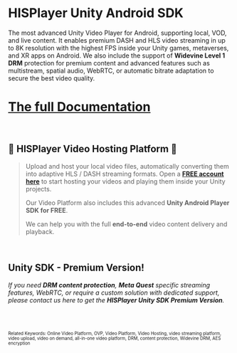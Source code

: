 # HISPlayer Unity Android SDK

The most advanced Unity Video Player for Android, supporting local, VOD, and live content. It enables premium DASH and HLS video streaming in up to 8K resolution with the highest FPS inside your Unity games, metaverses, and XR apps on Android. We also include the support of **Widevine Level 1 DRM** protection for premium content and advanced features such as multistream, spatial audio, WebRTC, or automatic bitrate adaptation to secure the best video quality. 

# [The full Documentation](https://hisplayer.github.io/UnityAndroid-SDK)

<br>

## 🚀 HISPlayer Video Hosting Platform 🚀

> Upload and host your local video files, automatically converting them into adaptive HLS / DASH streaming formats.
> Open a [**FREE account here**](https://dashboard.hisplayer.com/signup) to start hosting your videos and playing them inside your Unity projects.
>
> Our Video Platform also includes this advanced **Unity Android Player SDK for FREE**.
>
> We can help you with the full **end-to-end** video content delivery and playback.


<br>

## Unity SDK - Premium Version!
*If you need **DRM content protection**, **Meta Quest** specific streaming features, WebRTC, or require a custom solution with dedicated support, please contact us here to get the **HISPlayer Unity SDK Premium Version**.*
<br>
<br>



<br>

<sub><sup>Related Keywords:
Online Video Platform, OVP, Video Platform, Video Hosting, video streaming platform, video upload, video on demand, all-in-one video platform, DRM, content protection, Widevine DRM, AES encryption</sub><sup> 
